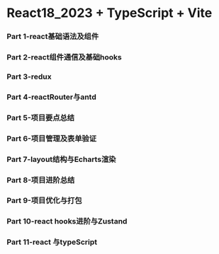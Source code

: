 # React18_2023 + TypeScript + Vite

### Part 1-react基础语法及组件

### Part 2-react组件通信及基础hooks

### Part 3-redux

### Part 4-reactRouter与antd

### Part 5-项目要点总结

### Part 6-项目管理及表单验证

### Part 7-layout结构与Echarts渲染

### Part 8-项目进阶总结

### Part 9-项目优化与打包

### Part 10-react hooks进阶与Zustand

### Part 11-react 与typeScript








